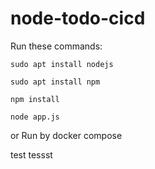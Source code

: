 # node-todo-cicd

Run these commands:


`sudo apt install nodejs`


`sudo apt install npm`


`npm install`

`node app.js`

or Run by docker compose

test
tessst

